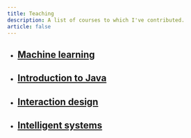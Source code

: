 ```yaml
---
title: Teaching
description: A list of courses to which I've contributed.
article: false
---
```


<ul class="nav content">
	  	<li><a href="./machine-learning">
	  		  <h2>Machine learning</h2>
		  	</a>	
		</li>
	  	<li>
	  	    <a href="./introduction-to-java">
		  	  <h2>Introduction to Java</h2>
		  	</a>
	  	</li>
	  	<li>
	  	    <a href="./interaction-design">
		  	  <h2>Interaction design</h2>
		  	</a>	  	
	  	</li>
	  	<li><a href="./intelligent-systems">
	  		  <h2>Intelligent systems</h2>
		  	</a>	
		</li>
</ul>
